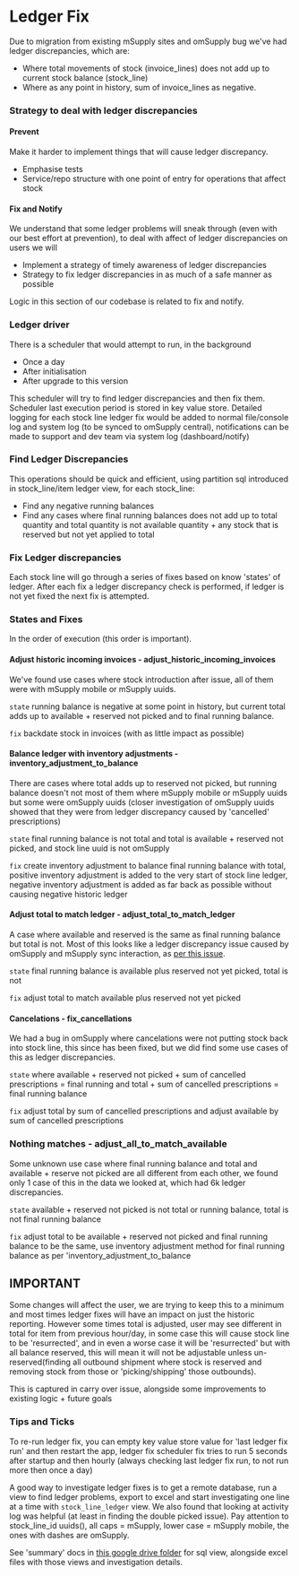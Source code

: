 # Ledger Fix

Due to migration from existing mSupply sites and omSupply bug we've had ledger discrepancies, which are:
* Where total movements of stock (invoice_lines) does not add up to current stock balance (stock_line)
* Where as any point in history, sum of invoice_lines as negative.

### Strategy to deal with ledger discrepancies

#### Prevent

Make it harder to implement things that will cause ledger discrepancy.

* Emphasise tests
* Service/repo structure with one point of entry for operations that affect stock

#### Fix and Notify

We understand that some ledger problems will sneak through (even with our best effort at prevention), to deal with affect of ledger discrepancies on users we will

* Implement a strategy of timely awareness of ledger discrepancies
* Strategy to fix ledger discrepancies in as much of a safe manner as possible

Logic in this section of our codebase is related to fix and notify.


### Ledger driver

There is a scheduler that would attempt to run, in the background

* Once a day
* After initialisation
* After upgrade to this version

This scheduler will try to find ledger discrepancies and then fix them. Scheduler last execution period is stored in key value store. Detailed logging for each stock line ledger fix would be added to normal file/console log and system log (to be synced to omSupply central), notifications can be made to support and dev team via system log (dashboard/notify) 

### Find Ledger Discrepancies

This operations should be quick and efficient, using partition sql introduced in stock_line/item ledger view, for each stock_line:

* Find any negative running balances 
* Find any cases where final running balances does not add up to total quantity and total quantity is not available quantity + any stock that is reserved but not yet applied to total

### Fix Ledger discrepancies

Each stock line will go through a series of fixes based on know 'states' of ledger. After each fix a ledger discrepancy check is performed, if ledger is not yet fixed the next fix is attempted.

### States and Fixes

In the order of execution (this order is important).

#### Adjust historic incoming invoices - adjust_historic_incoming_invoices

We've found use cases where stock introduction after issue, all of them were with mSupply mobile or mSupply uuids. 

`state` running balance is negative at some point in history, but current total adds up to available + reserved not picked and to final running balance.

`fix` backdate stock in invoices (with as little impact as possible)

#### Balance ledger with inventory adjustments - inventory_adjustment_to_balance

There are cases where total adds up to reserved not picked, but running balance doesn't not most of them where mSupply mobile or mSupply uuids but some were omSupply uuids (closer investigation of omSupply uuids showed that they were from ledger discrepancy caused by 'cancelled' prescriptions)

`state` final running balance is not total and total is available + reserved not picked, and stock line uuid is not omSupply 

`fix` create inventory adjustment to balance final running balance with total, positive inventory adjustment is added to the very start of stock line ledger, negative inventory adjustment is added as far back as possible without causing negative historic ledger

#### Adjust total to match ledger - adjust_total_to_match_ledger

A case where available and reserved is the same as final running balance but total is not. Most of this looks like a ledger discrepancy issue caused by omSupply and mSupply sync interaction, as [per this issue](https://github.com/msupply-foundation/open-msupply/issues/8654).

`state` final running balance is available plus reserved not yet picked, total is not

`fix` adjust total to match available plus reserved not yet picked

#### Cancelations - fix_cancellations

We had a bug in omSupply where cancelations were not putting stock back into stock line, this since has been fixed, but we did find some use cases of this as ledger discrepancies.

`state` where available + reserved not picked + sum of cancelled prescriptions = final running and total + sum of cancelled prescriptions = final running balance

`fix` adjust total by sum of cancelled prescriptions and adjust available by sum of cancelled prescriptions

### Nothing matches - adjust_all_to_match_available

Some unknown use case where final running balance and total and available + reserve not picked are all different from each other, we found only 1 case of this in the data we looked at, which had 6k ledger discrepancies.

`state` available + reserved not picked is not total or running balance, total is not final running balance 

`fix` adjust total to be available + reserved not picked and final running balance to be the same, use inventory adjustment method for final running balance as per 'inventory_adjustment_to_balance

## IMPORTANT

Some changes will affect the user, we are trying to keep this to a minimum and most times ledger fixes will have an impact on just the historic reporting. However some times total is adjusted, user may see different in total for item from previous hour/day, in some case this will cause stock line to be 'resurrected', and in even a worse case it will be 'resurrected' but with all balance reserved, this will mean it will not be adjustable unless un-reserved(finding all outbound shipment where stock is reserved and removing stock from those or 'picking/shipping' those outbounds).

This is captured in carry over issue, alongside some improvements to existing logic + future goals

### Tips and Ticks

To re-run ledger fix, you can empty key value store value for 'last ledger fix run' and then restart the app, ledger fix scheduler fix tries to run 5 seconds after startup and then hourly (always checking last ledger fix run, to not run more then once a day)

A good way to investigate ledger fixes is to get a remote database, run a view to find ledger problems, export to excel and start investigating one line at a time with `stock_line_ledger` view. We also found that looking at activity log was helpful (at least in finding the double picked issue). Pay attention to stock_line_id uuids(), all caps = mSupply, lower case = mSupply mobile, the ones with dashes are omSupply. 

See 'summary' docs in [this google drive folder](https://drive.google.com/drive/u/1/folders/1dh8hWZ0_GgKWnrf7ldRjAtgp5jg9ZyVi) for sql view, alongside excel files with those views and investigation details.